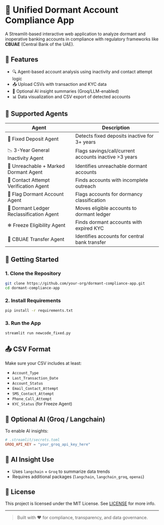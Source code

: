 
# 🏦 Unified Dormant Account Compliance App

A Streamlit-based interactive web application to analyze dormant and inoperative banking accounts in compliance with regulatory frameworks like **CBUAE** (Central Bank of the UAE).

## 📌 Features

- 🔍 Agent-based account analysis using inactivity and contact attempt logic
- 📤 Upload CSVs with transaction and KYC data
- 🧠 Optional AI insight summaries (Groq/LLM-enabled)
- 📊 Data visualization and CSV export of detected accounts

## 📂 Supported Agents

| Agent | Description |
|-------|-------------|
| 🏦 Fixed Deposit Agent | Detects fixed deposits inactive for 3+ years |
| 📉 3-Year General Inactivity Agent | Flags savings/call/current accounts inactive >3 years |
| 📵 Unreachable + Marked Dormant Agent | Identifies unreachable dormant accounts |
| 📨 Contact Attempt Verification Agent | Finds accounts with incomplete outreach |
| 🚩 Flag Dormant Account Agent | Flags accounts for dormancy classification |
| 📘 Dormant Ledger Reclassification Agent | Moves eligible accounts to dormant ledger |
| ❄ Freeze Eligibility Agent | Finds dormant accounts with expired KYC |
| 🏦 CBUAE Transfer Agent | Identifies accounts for central bank transfer |

## 🏁 Getting Started

### 1. Clone the Repository

```bash
git clone https://github.com/your-org/dormant-compliance-app.git
cd dormant-compliance-app
```

### 2. Install Requirements

```bash
pip install -r requirements.txt
```

### 3. Run the App

```bash
streamlit run newcode_fixed.py
```

## 📤 CSV Format

Make sure your CSV includes at least:

- `Account_Type`
- `Last_Transaction_Date`
- `Account_Status`
- `Email_Contact_Attempt`
- `SMS_Contact_Attempt`
- `Phone_Call_Attempt`
- `KYC_Status` (for Freeze Agent)

## 🔐 Optional AI (Groq / Langchain)

To enable AI insights:

```toml
# .streamlit/secrets.toml
GROQ_API_KEY = "your_groq_api_key_here"
```

## 🧠 AI Insight Use

- Uses `langchain` + `Groq` to summarize data trends
- Requires additional packages (`langchain`, `langchain_groq`, `openai`)

## 📜 License

This project is licensed under the MIT License. See [LICENSE](LICENSE) for more info.

---

> Built with ❤️ for compliance, transparency, and data governance.
